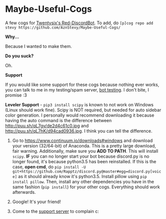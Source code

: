 # Maybe-Useful-Cogs
A few cogs for [Twentysix's Red-DiscordBot](https://github.com/Twentysix26/Red-DiscordBot).
To add, do `[p]cog repo add stevy https://github.com/AznStevy/Maybe-Useful-Cogs/`

**Why...** 

Because I wanted to make them.

**Do you suck?** 

Oh.

**Support** 

If you would like some support for these cogs because nothing ever works, you can talk to me in my testing/spam server, [bot testing](https://discord.gg/T5HHf7k). I don't bite, I promise :3

__Leveler Support__ - `pip3 install scipy` is known to not work on Windows (Linux should work fine). Scipy is NOT required, but needed for auto sidebar color generation. I personally would recommend downloading it because having the auto command is the difference between http://puu.sh/qL7gy/de2d4c61c0.jpg and http://puu.sh/qL7hK/d94cad0936.jpg. I think you can tell the difference.

1) Go to https://www.continuum.io/downloads#windows and download your version (32/64-bit) of Anaconda. This is a pretty large download, fair warning. Additionally, make sure you **ADD TO PATH**. This will install `scipy`. **IF** you can no longer start your bot because discord.py is no longer found, it's because python3.5 has been reinstalled. If this is the case, **open cmd**, do `pip install -U git+https://github.com/Rapptz/discord.py@master#egg=discord.py[voice]` as it should already know it's python3.5. Install pillow using `pip install pillow`. Then, install any other dependencies you have in the same fashion (`pip install`) for your other cogs. Everything should work afterwards.

2) Google! It's your friend!

3) Come to the [support server](https://discord.gg/T5HHf7k) to complain c:
